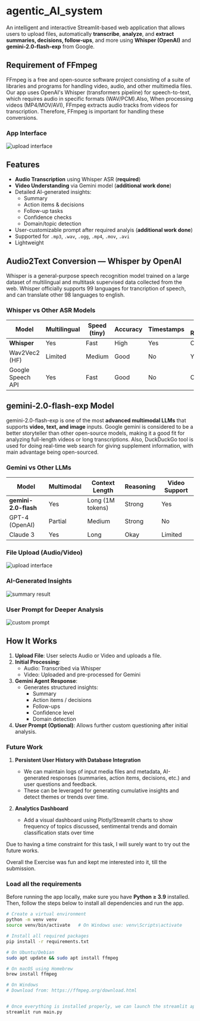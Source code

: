 # agentic_AI_system

An intelligent and interactive Streamlit-based web application that allows users to upload files, automatically **transcribe**, **analyze**, and **extract summaries, decisions, follow-ups**, and more using **Whisper (OpenAI)** and **gemini-2.0-flash-exp** from Google.

## Requirement of FFmpeg
FFmpeg is a free and open-source software project consisting of a suite of libraries and programs for handling video, audio, and other multimedia files.
Our app uses OpenAI's Whisper (transformers pipeline) for speech-to-text, which requires audio in specific formats (WAV/PCM).Also, When processing videos (MP4/MOV/AVI), FFmpeg extracts audio tracks from videos for transcription. Therefore, FFmpeg is important for handling these conversions.

### App Interface
![upload interface](images/upload-interface.png)

## Features

- **Audio Transcription** using Whisper ASR (**required**)
- **Video Understanding** via Gemini model (**additional work done**)
- Detailed AI-generated insights:
  - Summary
  - Action items & decisions
  - Follow-up tasks
  - Confidence checks
  - Domain/topic detection
- User-customizable prompt after required analyis (**additional work done**) 
- Supported for `.mp3`, `.wav`, `.ogg`, `.mp4`, `.mov`, `.avi`
- Lightweight
  

## Audio2Text Conversion — Whisper by OpenAI

Whisper is a general-purpose speech recognition model trained on a large dataset of multilingual and multitask supervised data collected from the web. Whisper officially supports 99 languages for trancription of speech, and can translate other 98 languages to english.


### Whisper vs Other ASR Models

| Model           | Multilingual | Speed (tiny) | Accuracy | Timestamps | GPU Recommended |
|----------------|--------------|--------------|----------|------------|------------------|
| **Whisper**     | Yes       | Fast       | High   | Yes      | Optional      |
| Wav2Vec2 (HF)   | Limited   | Medium     | Good   | No       | Yes           |
| Google Speech API | Yes     | Fast       | Good   | No       | Cloud-only    |


## gemini-2.0-flash-exp Model

gemini-2.0-flash-exp is one of the most **advanced multimodal LLMs** that supports **video, text, and image** inputs. Google gemini is considered to be a better storyteller than other open-source models, making it a good fit for analyzing full-length videos or long transcriptions. Also, DuckDuckGo tool is used for doing real-time web search for giving supplement information, with main advantage being open-sourced.

### Gemini vs Other LLMs

| Model         | Multimodal | Context Length | Reasoning | Video Support | 
|---------------|------------|----------------|-----------|----------------|
| **gemini-2.0-flash** | Yes     | Long (1M tokens) | Strong | Yes         | 
| GPT-4 (OpenAI) | Partial | Medium        | Strong | No           | 
| Claude 3       | Yes     | Long          | Okay   | Limited      | 



### File Upload (Audio/Video)
![upload interface](images/upload-interface.png)

### AI-Generated Insights
![summary result](images/summary-insights.png)

### User Prompt for Deeper Analysis
![custom prompt](images/user-prompt.png)


## How It Works

1. **Upload File**: User selects Audio or Video and uploads a file.
2. **Initial Processing**:
   - Audio: Transcribed via Whisper
   - Video: Uploaded and pre-processed for Gemini
3. **Gemini Agent Response**:
   - Generates structured insights:
     - Summary
     - Action items / decisions
     - Follow-ups
     - Confidence level
     - Domain detection
4. **User Prompt (Optional)**: Allows further custom questioning after initial analysis.

### Future Work


1. **Persistent User History with Database Integration**
   - We can maintain logs of input media files and metadata, AI-generated responses (summaries, action items, decisions, etc.) and user questions and feedback.
   - These can be leveraged for generating cumulative insights and detect themes or trends over time.

2. **Analytics Dashboard**
   - Add a visual dashboard using Plotly/Streamlit charts to show frequency of topics discussed, sentimental trends and domain classification stats over time

Due to having a time constraint for this task, I will surely want to try out the future works.

Overall the Exercise was fun and kept me interested into it, till the submission.


### Load all the requirements

Before running the app locally, make sure you have **Python ≥ 3.9** installed. Then, follow the steps below to install all dependencies and run the app.

```bash
# Create a virtual environment 
python -m venv venv
source venv/bin/activate   # On Windows use: venv\Scripts\activate

# Install all required packages
pip install -r requirements.txt

# On Ubuntu/Debian
sudo apt update && sudo apt install ffmpeg

# On macOS using Homebrew
brew install ffmpeg

# On Windows
# Download from: https://ffmpeg.org/download.html


# Once everything is installed properly, we can launch the streamlit app
streamlit run main.py
